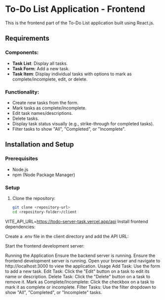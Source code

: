 # To-Do List Application - Frontend

This is the frontend part of the To-Do List application built using React.js.

## Requirements

### Components:
- **Task List**: Display all tasks.
- **Task Form**: Add a new task.
- **Task Item**: Display individual tasks with options to mark as complete/incomplete, edit, or delete.

### Functionality:
- Create new tasks from the form.
- Mark tasks as complete/incomplete.
- Edit task names/descriptions.
- Delete tasks.
- Display task status visually (e.g., strike-through for completed tasks).
- Filter tasks to show "All", "Completed", or "Incomplete".

## Installation and Setup

### Prerequisites
- Node.js
- npm (Node Package Manager)

### Setup
1. Clone the repository:
   ```sh
   git clone <repository-url>
   cd <repository-folder>/client
VITE_API_URL=https://todo-server-task.vercel.app/api
	Install frontend dependencies:

Create a .env file in the client directory and add the API URL:

Start the frontend development server:

Running the Application
Ensure the backend server is running.
Ensure the frontend development server is running.
Open your browser and navigate to http://localhost:3000 to view the application.
Usage
Add Task: Use the form to add a new task.
Edit Task: Click the "Edit" button on a task to edit its name or description.
Delete Task: Click the "Delete" button on a task to remove it.
Mark as Complete/Incomplete: Click the checkbox on a task to mark it as complete or incomplete.
Filter Tasks: Use the filter dropdown to show "All", "Completed", or "Incomplete" tasks.